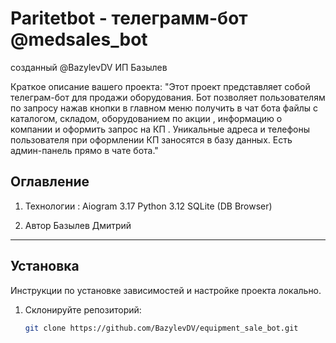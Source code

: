 # Paritetbot - телеграмм-бот @medsales_bot
созданный @BazylevDV ИП Базылев

Краткое описание вашего проекта:
"Этот проект представляет собой телеграм-бот 
для продажи оборудования. 
Бот позволяет пользователям по запросу нажав кнопки в главном меню получить в чат бота файлы с каталогом,
складом, оборудованием по акции , информацию о компании и оформить
запрос на КП . Уникальные адреса и телефоны пользователя  при оформлении КП заносятся в базу данных.
Есть админ-панель
прямо в чате бота."

## Оглавление
1. Технологии : Aiogram 3.17
Python 3.12 
SQLite (DB Browser)

2. Автор Базылев Дмитрий

---

## Установка

Инструкции по установке зависимостей и настройке проекта локально.

1. Склонируйте репозиторий:
   ```bash
   git clone https://github.com/BazylevDV/equipment_sale_bot.git